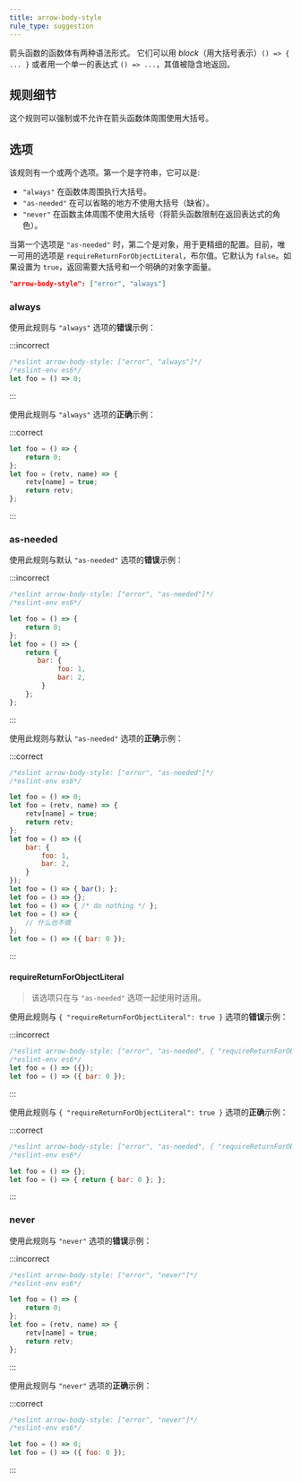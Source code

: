 ```yaml
---
title: arrow-body-style
rule_type: suggestion
---
```


箭头函数的函数体有两种语法形式。 它们可以用 *block*（用大括号表示）`() => { ... }` 或者用一个单一的表达式 `() => ...`，其值被隐含地返回。

## 规则细节

这个规则可以强制或不允许在箭头函数体周围使用大括号。

## 选项

该规则有一个或两个选项。第一个是字符串，它可以是:

* `"always"` 在函数体周围执行大括号。
* `"as-needed"` 在可以省略的地方不使用大括号（缺省）。
* `"never"` 在函数主体周围不使用大括号（将箭头函数限制在返回表达式的角色）。

当第一个选项是 `"as-needed"` 时，第二个是对象，用于更精细的配置。目前，唯一可用的选项是 `requireReturnForObjectLiteral`，布尔值。它默认为 `false`。如果设置为 `true`，返回需要大括号和一个明确的对象字面量。

```json
"arrow-body-style": ["error", "always"]
```

### always

使用此规则与 `"always"` 选项的**错误**示例：

:::incorrect

```js
/*eslint arrow-body-style: ["error", "always"]*/
/*eslint-env es6*/
let foo = () => 0;
```

:::

使用此规则与 `"always"` 选项的**正确**示例：

:::correct

```js
let foo = () => {
    return 0;
};
let foo = (retv, name) => {
    retv[name] = true;
    return retv;
};
```

:::

### as-needed

使用此规则与默认 `"as-needed"` 选项的**错误**示例：

:::incorrect

```js
/*eslint arrow-body-style: ["error", "as-needed"]*/
/*eslint-env es6*/

let foo = () => {
    return 0;
};
let foo = () => {
    return {
       bar: {
            foo: 1,
            bar: 2,
        }
    };
};
```

:::

使用此规则与默认 `"as-needed"` 选项的**正确**示例：

:::correct

```js
/*eslint arrow-body-style: ["error", "as-needed"]*/
/*eslint-env es6*/

let foo = () => 0;
let foo = (retv, name) => {
    retv[name] = true;
    return retv;
};
let foo = () => ({
    bar: {
        foo: 1,
        bar: 2,
    }
});
let foo = () => { bar(); };
let foo = () => {};
let foo = () => { /* do nothing */ };
let foo = () => {
    // 什么也不做
};
let foo = () => ({ bar: 0 });
```

:::

#### requireReturnForObjectLiteral

> 该选项只在与 `"as-needed"` 选项一起使用时适用。

使用此规则与 `{ "requireReturnForObjectLiteral": true }` 选项的**错误**示例：

:::incorrect

```js
/*eslint arrow-body-style: ["error", "as-needed", { "requireReturnForObjectLiteral": true }]*/
/*eslint-env es6*/
let foo = () => ({});
let foo = () => ({ bar: 0 });
```

:::

使用此规则与 `{ "requireReturnForObjectLiteral": true }` 选项的**正确**示例：

:::correct

```js
/*eslint arrow-body-style: ["error", "as-needed", { "requireReturnForObjectLiteral": true }]*/
/*eslint-env es6*/

let foo = () => {};
let foo = () => { return { bar: 0 }; };
```

:::

### never

使用此规则与 `"never"` 选项的**错误**示例：

:::incorrect

```js
/*eslint arrow-body-style: ["error", "never"]*/
/*eslint-env es6*/

let foo = () => {
    return 0;
};
let foo = (retv, name) => {
    retv[name] = true;
    return retv;
};
```

:::

使用此规则与 `"never"` 选项的**正确**示例：

:::correct

```js
/*eslint arrow-body-style: ["error", "never"]*/
/*eslint-env es6*/

let foo = () => 0;
let foo = () => ({ foo: 0 });
```

:::
